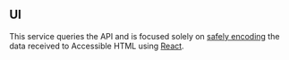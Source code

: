 ## UI

This service queries the API and is focused solely on [safely encoding](https://youtu.be/NcAYsC_TKCA?t=642) the data received to Accessible HTML using [React](https://reactjs.org/).


